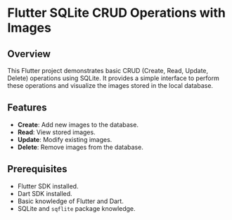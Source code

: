# Flutter SQLite CRUD Operations with Images

## Overview

This Flutter project demonstrates basic CRUD (Create, Read, Update, Delete) operations using SQLite. It provides a simple interface to perform these operations and visualize the images stored in the local database.

## Features

- **Create**: Add new images to the database.
- **Read**: View stored images.
- **Update**: Modify existing images.
- **Delete**: Remove images from the database.

## Prerequisites

- Flutter SDK installed.
- Dart SDK installed.
- Basic knowledge of Flutter and Dart.
- SQLite and `sqflite` package knowledge.



